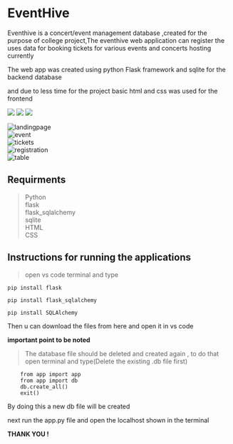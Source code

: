 # EventHive

Eventhive is a concert/event management database ,created for the purpose of college project,The eventhive web application can register the uses data for booking tickets for various events and concerts hosting currently

The web app was created using python Flask framework and sqlite for the backend database 

and due to less time for the  project basic html and css was used for the frontend <br>


![](https://img.shields.io/static/v1?label=Flask&message=db&color=<COLOR>)
![](https://img.shields.io/static/v1?label=Python&message=3&color=<red>)
![](https://img.shields.io/static/v1?label=sqlite&message=db&color=<COLOR>)

![landingpage](https://user-images.githubusercontent.com/98420696/213472814-0c833d38-25ed-4b49-99a3-a537ba048e10.png) <br>
![event](https://user-images.githubusercontent.com/98420696/213472876-4ee2d380-e9bb-40d7-aa61-ca556c7eb8d4.png)<br>
![tickets](https://user-images.githubusercontent.com/98420696/213472905-62044494-58e7-44d3-a621-758a5d11c75e.png) <br>
![registration](https://user-images.githubusercontent.com/98420696/213472999-3a4b77d1-09ed-4bdc-80d0-1346eacf2911.png) <br>
![table](https://user-images.githubusercontent.com/98420696/213473091-5424cbd8-bfe9-43a4-82e1-37782beede7e.png) <br>

## Requirments
>Python <br>
>flask <br>
>flask_sqlalchemy <br>
>sqlite <br>
>HTML <br>
>CSS <br>

## Instructions for running the applications
>open vs code terminal and type
~~~
pip install flask
~~~
~~~
pip install flask_sqlalchemy
~~~
~~~
pip install SQLAlchemy
~~~
<p> Then u can download the files from here and open it in vs code</p>

**important point to be noted**
>The database file should be deleted and created again , to do that open terminal and type(Delete the existing .db file first)
~~~ 
    from app import app
    from app import db
    db.create_all()
    exit()
~~~
By doing this a new db file will be created

next run the app.py file and open the localhost shown in the terminal

**THANK YOU !**







